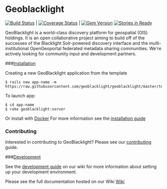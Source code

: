 # Geoblacklight

[![Build Status](https://travis-ci.org/geoblacklight/geoblacklight.svg?branch=master)](https://travis-ci.org/geoblacklight/geoblacklight) | [![Coverage Status](https://img.shields.io/coveralls/geoblacklight/geoblacklight.svg)](https://coveralls.io/r/geoblacklight/geoblacklight?branch=coveralls) | [![Gem Version](https://img.shields.io/gem/v/geoblacklight.svg)](https://github.com/geoblacklight/geoblacklight/releases)
[![Stories in Ready](https://badge.waffle.io/geoblacklight/geoblacklight.png?label=ready&title=Ready)](https://waffle.io/geoblacklight/geoblacklight)

GeoBlacklight is a world-class discovery platform for geospatial (GIS) holdings. It
is an open collaborative project aiming to build off of the successes
of the Blacklight Solr-powered discovery interface and the
multi-institutional OpenGeoportal federated metadata sharing
communities. We're actively looking for community input and development partners.

###[Installation](https://github.com/geoblacklight/geoblacklight/wiki/Installation)

Creating a new GeoBlacklight application from the template

```
$ rails new app-name -m https://raw.githubusercontent.com/geoblacklight/geoblacklight/master/template.rb
```

To launch app:

```
$ cd app-name
$ rake geoblacklight:server
```

Or install with [Docker](https://github.com/geoblacklight/geoblacklight-docker)
For more information see the [installation guide](https://github.com/geoblacklight/geoblacklight/wiki/Installation)

### Contributing
Interested in contributing to GeoBlacklight? Please see our [contributing](CONTRIBUTING.md) guide.

###[Development](https://github.com/geoblacklight/geoblacklight/wiki/Development)

See the [development guide](https://github.com/geoblacklight/geoblacklight/wiki/Development) on our wiki for more information about setting up your development environment.


Please see the full documentation hosted on our Wiki [Wiki](https://github.com/geoblacklight/geoblacklight/wiki)

